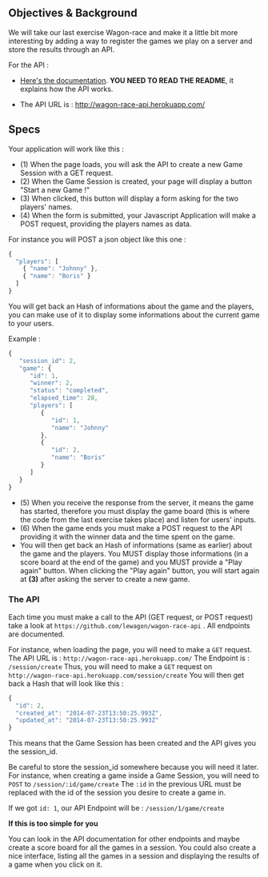 ## Objectives & Background

We will take our last exercise Wagon-race and make it a little bit more interesting by adding a way to register the games we play on a server and store the results through an API.

For the API :

- [Here's the documentation](https://github.com/lewagon/wagon-race-api). **YOU NEED TO READ THE README**, it explains how the API works.

- The API URL is : http://wagon-race-api.herokuapp.com/

## Specs

Your application will work like this :

- (1) When the page loads, you will ask the API to create a new Game Session with a GET request.
- (2) When the Game Session is created, your page will display a button "Start a new Game !"
- (3) When clicked, this button will display a form asking for the two players' names.
- (4) When the form is submitted, your Javascript Application will make a POST request, providing the players names as data.

For instance you will POST a json object like this one :
  
```javascript
{
  "players": [
    { "name": "Johnny" },
    { "name": "Boris" }
  ]
}
```

You will get back an Hash of informations about the game and the players, you can make use of it to display some informations about the current game to your users.

Example :

```javascript
{  
   "session_id": 2,
   "game": {  
      "id": 1,
      "winner": 2,
      "status": "completed",
      "elapsed_time": 28,
      "players": [  
         {  
            "id": 1,
            "name": "Johnny"
         },
         {  
            "id": 2,
            "name": "Boris"
         }
      ]
   }
}
```

- (5) When you receive the response from the server, it means the game has started, therefore you must display the game board (this is where the code from the last exercise takes place) and listen for users' inputs.
- (6) When the game ends you must make a POST request to the API providing it with the winner data and the time spent on the game.
- You will then get back an Hash of informations (same as earlier) about the game and the players. You MUST display those informations (in a score board at the end of the game) and you MUST provide a "Play again" button. When clicking the "Play again" button, you will start again at **(3)** after asking the server to create a new game.

### The API

Each time you must make a call to the API (GET request, or POST request) take a look at `https://github.com/lewagon/wagon-race-api` .
All endpoints are documented.

For instance, when loading the page, you will need to make a `GET` request.
The API URL is : `http://wagon-race-api.herokuapp.com/`
The Endpoint is : `/session/create`
Thus, you will need to make a `GET` request on `http://wagon-race-api.herokuapp.com/session/create`
You will then get back a Hash that will look like this :

```javascript
{  
  "id": 2,
  "created_at": "2014-07-23T13:50:25.993Z",
  "updated_at": "2014-07-23T13:50:25.993Z"
}
```

This means that the Game Session has been created and the API gives you the session_id.

Be careful to store the session_id somewhere because you will need it later.
For instance, when creating a game inside a Game Session, you will need to `POST` to `/session/:id/game/create`
The `:id` in the previous URL must be replaced with the id of the session you desire to create a game in.

If we got `id: 1`, our API Endpoint will be : `/session/1/game/create`

**If this is too simple for you**

You can look in the API documentation for other endpoints and maybe create a score board for all the games in a session.
You could also create a nice interface, listing all the games in a session and displaying the results of a game when you click on it.
